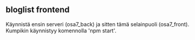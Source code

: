 ## bloglist frontend

Käynnistä ensin serveri (osa7_back) ja sitten tämä selainpuoli (osa7_front). Kumpikin käynnistyy komennolla 'npm start'.